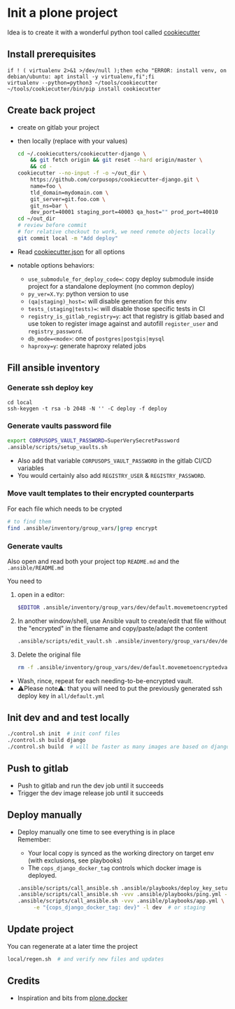 # Init a plone project

Idea is to create it with a wonderful python tool called
[cookiecutter](https://github.com/audreyr/cookiecutter)

##  Install prerequisites
```
if ! ( virtualenv 2>&1 >/dev/null );then echo "ERROR: install venv, on debian/ubuntu: apt install -y virtualenv,fi";fi
virtualenv --python=python3 ~/tools/cookiecutter
~/tools/cookiecutter/bin/pip install cookiecutter
```

## Create back project

- create on gitlab your project
- then locally (replace with your values)

    ```sh
    cd ~/.cookiecutters/cookiecutter-django \
        && git fetch origin && git reset --hard origin/master \
        && cd -
    cookiecutter --no-input -f -o ~/out_dir \
        https://github.com/corpusops/cookiecutter-django.git \
        name=foo \
        tld_domain=mydomain.com \
        git_server=git.foo.com \
        git_ns=bar \
        dev_port=40001 staging_port=40003 qa_host="" prod_port=40010
    cd ~/out_dir
    # review before commit
    # for relative checkout to work, we need remote objects locally
    git commit local -m "Add deploy"
    ```

- Read [cookiecutter.json](./cookiecutter.json) for all options
-  notable options behaviors:
    - ``use_submodule_for_deploy_code=``: copy deploy submodule inside
      project for a standalone deployment (no common deploy)
    - ``py_ver=X.Yy``: python version to use
    - ``(qa|staging)_host=``: will disable generation for this env
    - ``tests_(staging|tests)=``: will disable those specific tests in CI
    - ``registry_is_gitlab_registry=y``: act that registry is gitlab based
      and use token to register image against and
      autofill ``register_user`` and ``registry_password``.
    - ``db_mode=<mode>``: one of ``postgres|postgis|mysql``
    - ``haproxy=y``: generate haproxy related jobs


## Fill ansible inventory

### Generate ssh deploy key
```ssh
cd local
ssh-keygen -t rsa -b 2048 -N '' -C deploy -f deploy
```

### Generate vaults password file
```sh
export CORPUSOPS_VAULT_PASSWORD=SuperVerySecretPassword
.ansible/scripts/setup_vaults.sh
```

- Also add that variable ``CORPUSOPS_VAULT_PASSWORD`` in the gitlab CI/CD variables
- You would certainly also add ``REGISTRY_USER`` & ``REGISTRY_PASSWORD``.

### Move vault templates to their encrypted counterparts
For each file which needs to be crypted
```sh
# to find them
find .ansible/inventory/group_vars/|grep encrypt
```

### Generate vaults
Also open and read both your project top ``README.md`` and the ``.ansible/README.md``

You need to
1. open in a editor:

    ```sh
    $EDITOR .ansible/inventory/group_vars/dev/default.movemetoencryptedvault.yml
    ```
2. In another window/shell, use Ansible vault to create/edit that file without the "encrypted" in the filename and
copy/paste/adapt the content

    ```sh
    .ansible/scripts/edit_vault.sh .ansible/inventory/group_vars/dev/default.yml
    ```
3. Delete the original file

    ```sh
    rm -f .ansible/inventory/group_vars/dev/default.movemetoencryptedvault.yml
    ```

- Wash, rince, repeat for each needing-to-be-encrypted vault.
- ⚠️Please note⚠️: that you will need to put the previously generated ssh deploy key in ``all/default.yml``

## Init dev and and test locally
```sh
./control.sh init  # init conf files
./control.sh build django
./control.sh build  # will be faster as many images are based on django
```

## Push to gitlab
- Push to gitlab and run the dev job until it succeeds
- Trigger the dev image release job until it succeeds


## Deploy manually
- Deploy manually one time to see everything is in place<br/>
  Remember:
    - Your local copy is synced as the working directory on target env (with exclusions, see playbooks)
    - The ``cops_django_docker_tag`` controls which docker image is deployed.

    ```sh
    .ansible/scripts/call_ansible.sh .ansible/playbooks/deploy_key_setup.yml
    .ansible/scripts/call_ansible.sh -vvv .ansible/playbooks/ping.yml -l dev  # or staging
    .ansible/scripts/call_ansible.sh -vvv .ansible/playbooks/app.yml \
         -e "{cops_django_docker_tag: dev}" -l dev  # or staging
    ```

## Update project
You can regenerate at a later time the project
```sh
local/regen.sh  # and verify new files and updates
```


## Credits
- Inspiration and bits from [plone.docker](https://github.com/plone/plone.docker)


